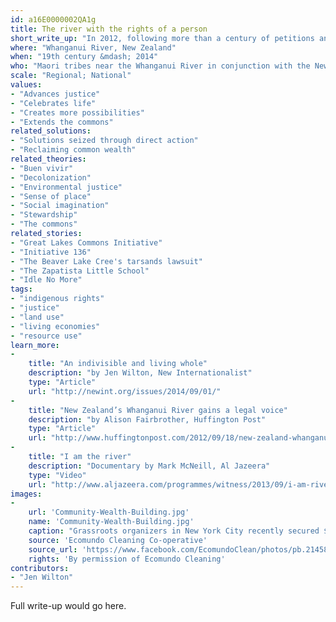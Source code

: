 ```yaml
---
id: a16E0000002QA1g
title: The river with the rights of a person
short_write_up: "In 2012, following more than a century of petitions and legal action by local iwi (Maori tribal group), the Whanganui river in New Zealand was granted the legal status of a person under the name Te Awa Tupua. This legal victory means that the river now enjoys the same rights and responsibilities before the law as people (and corporations!). The New Zealand government has officially recognised the river as a source of great physical and spiritual sustenance to the people who live alongside it. This precedent-setting legal case is the first time the rights of a river have been guaranteed in this way, opening up exciting possibilities for protecting, and changing how we understand our relationship with, the natural world."
where: "Whanganui River, New Zealand"
when: "19th century &mdash; 2014"
who: "Maori tribes near the Whanganui River in conjunction with the New Zealand Government"
scale: "Regional; National"
values:
- "Advances justice"
- "Celebrates life"
- "Creates more possibilities"
- "Extends the commons"
related_solutions:
- "Solutions seized through direct action"
- "Reclaiming common wealth"
related_theories:
- "Buen vivir"
- "Decolonization"
- "Environmental justice"
- "Sense of place"
- "Social imagination"
- "Stewardship"
- "The commons"
related_stories:
- "Great Lakes Commons Initiative"
- "Initiative 136"
- "The Beaver Lake Cree's tarsands lawsuit"
- "The Zapatista Little School"
- "Idle No More"
tags:
- "indigenous rights"
- "justice"
- "land use"
- "living economies"
- "resource use"
learn_more:
-
    title: "An indivisible and living whole"
    description: "by Jen Wilton, New Internationalist"
    type: "Article"
    url: "http://newint.org/issues/2014/09/01/"
-
    title: "New Zealand’s Whanganui River gains a legal voice"
    description: "by Alison Fairbrother, Huffington Post"
    type: "Article"
    url: "http://www.huffingtonpost.com/2012/09/18/new-zealand-whanganui-river_n_1894893.html"
-
    title: "I am the river"
    description: "Documentary by Mark McNeill, Al Jazeera"
    type: "Video"
    url: "http://www.aljazeera.com/programmes/witness/2013/09/i-am-river-201392410212172573.html"
images:
-
    url: 'Community-Wealth-Building.jpg'
    name: 'Community-Wealth-Building.jpg' 
    caption: "Grassroots organizers in New York City recently secured $1.2 million in funding from the city council for a key component of community wealth building: the development of worker cooperatives."
    source: 'Ecomundo Cleaning Co-operative'
    source_url: 'https://www.facebook.com/EcomundoClean/photos/pb.214582215279233.-2207520000.1409980196./642307309173386/?type=3&theater'
    rights: 'By permission of Ecomundo Cleaning'
contributors:
- "Jen Wilton"
---
```

Full write-up would go here.
